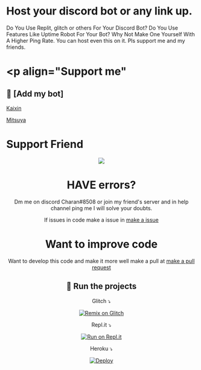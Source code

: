 # Host your discord bot or any link up.
Do You Use Replit, glitch or others For Your Discord Bot? Do You Use Features Like Uptime Robot For Your Bot? Why Not Make One Yourself With A Higher Ping Rate. You can host even this on it. Pls support me and my friends. 

# <p align="Support me"</p>

## :robot: [Add my bot]
[Kaixin](https://discord.com/oauth2/authorize?client_id=904032472755499099&permissions=327558298918&scope=bot)

[Mitsuya](https://discord.com/oauth2/authorize?client_id=854995760105652254&permissions=3209216&scope=bot)
 
# Support Friend


<div align="center"> <a href="https://discord.com/invite/tsWa6CEupW"><img src="http://invidget.switchblade.xyz/uC5bAzvmX5"/></a>

# HAVE errors? 

Dm me on discord Charan#8508 or join my friend's server and in help channel ping me I will solve your doubts.

If issues in code make a issue in [make a issue](https://github.com/compteccharan/discord-hosting-bot/issues)

# Want to improve code

Want to develop this code and make it more well make a pull at [make a pull request](https://github.com/compteccharan/discord-hosting-bot/pulls)

## 💨 Run the projects
Glitch ⤵

[![Remix on Glitch](https://cdn.glitch.com/2703baf2-b643-4da7-ab91-7ee2a2d00b5b%2Fremix-button.svg)](https://glitch.com/edit/#!/import/github.com/compteccharan/discord-hosting-bot)

Repl.it ⤵

[![Run on Repl.it](https://repl.it/badge/github/compteccharan/discord-hosting-bot)](https://github.com/compteccharan/discord-hosting-bothttp)

Heroku ⤵

[![Deploy](https://www.herokucdn.com/deploy/button.svg)](https://heroku.com/deploy?template=https://github.com/compteccharan/discord-hosting-bot)
